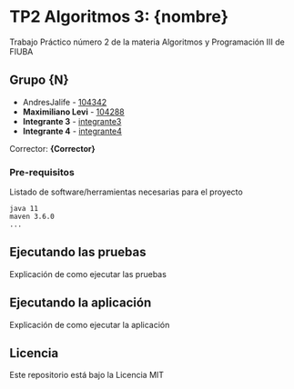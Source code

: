 # TP2 Algoritmos 3: {nombre}

Trabajo Práctico número 2 de la materia Algoritmos y Programación III de FIUBA

## Grupo {N}

* AndresJalife - [104342](https://github.com/AndresJalife)
* **Maximiliano Levi** - [104288](https://github.com/maxilevi)
* **Integrante 3** - [integrante3](https://github.com/integrante3)
* **Integrante 4** - [integrante4](https://github.com/integrante4)

Corrector: **{Corrector}**

### Pre-requisitos

Listado de software/herramientas necesarias para el proyecto

```
java 11
maven 3.6.0
...
```

## Ejecutando las pruebas

Explicación de como ejecutar las pruebas

## Ejecutando la aplicación

Explicación de como ejecutar la aplicación

## Licencia

Este repositorio está bajo la Licencia MIT
